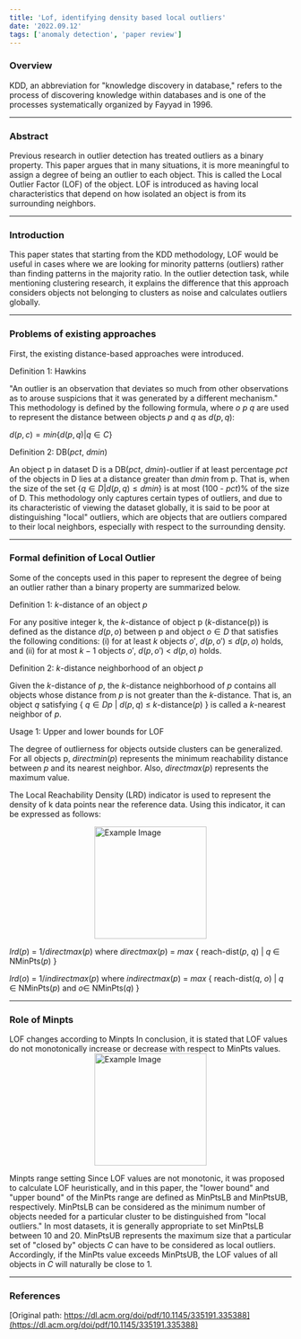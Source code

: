 ```yaml
---
title: 'Lof, identifying density based local outliers'
date: '2022.09.12'
tags: ['anomaly detection', 'paper review']
---
```


### Overview

KDD, an abbreviation for "knowledge discovery in database," refers to the process of discovering knowledge within databases and is one of the processes systematically organized by Fayyad in 1996.

---

### Abstract

Previous research in outlier detection has treated outliers as a binary property. This paper argues that in many situations, it is more meaningful to assign a degree of being an outlier to each object. This is called the Local Outlier Factor (LOF) of the object. LOF is introduced as having local characteristics that depend on how isolated an object is from its surrounding neighbors.

---

### Introduction

This paper states that starting from the KDD methodology, LOF would be useful in cases where we are looking for minority patterns (outliers) rather than finding patterns in the majority ratio. In the outlier detection task, while mentioning clustering research, it explains the difference that this approach considers objects not belonging to clusters as noise and calculates outliers globally.

---

### Problems of existing approaches

First, the existing distance-based approaches were introduced.

Definition 1: Hawkins

"An outlier is an observation that deviates so much from other observations as to arouse suspicions that it was generated by a different mechanism."
This methodology is defined by the following formula, where $o$ $p$ $q$ are used to represent the distance between objects $p$ and $q$ as $d(p,q)$:

$d(p,c) = min${$d(p,q)|q ∈ C$}

Definition 2: DB($pct$, $dmin$)

An object p in dataset D is a DB($pct$, $dmin$)-outlier if at least percentage $pct$ of the objects in D lies at a distance greater than $dmin$ from p. That is, when the size of the set {$q∈D|d(p, q)≤dmin$} is at most (100 - $pct$)% of the size of D. This methodology only captures certain types of outliers, and due to its characteristic of viewing the dataset globally, it is said to be poor at distinguishing "local" outliers, which are objects that are outliers compared to their local neighbors, especially with respect to the surrounding density.

---

### Formal definition of Local Outlier

Some of the concepts used in this paper to represent the degree of being an outlier rather than a binary property are summarized below.

Definition 1: $k$-distance of an object $p$

For any positive integer k, the $k$-distance of object p ($k$-distance(p)) is defined as the distance $d(p,o)$ between p and object $o ∈ D$ that satisfies the following conditions:
(i) for at least $k$ objects $o'$, $d(p,o')$ ≤ $d(p,o)$ holds, and
(ii) for at most $k-1$ objects $o'$, $d(p,o')$ < $d(p,o)$ holds.

Definition 2: $k$-distance neighborhood of an object $p$

Given the $k$-distance of $p$, the $k$-distance neighborhood of $p$ contains all objects whose distance from $p$ is not greater than the $k$-distance. That is, an object $q$ satisfying { $q ∈ D{p}$ | $d(p, q)$ ≤ $k$-distance($p$) } is called a $k$-nearest neighbor of $p$.

Usage 1: Upper and lower bounds for LOF

The degree of outlierness for objects outside clusters can be generalized. For all objects p, $directmin(p)$ represents the minimum reachability distance between $p$ and its nearest neighbor. Also, $directmax(p)$ represents the maximum value.

The Local Reachability Density (LRD) indicator is used to represent the density of k data points near the reference data. Using this indicator, it can be expressed as follows:

<img src="https://velog.velcdn.com/images/ski06043/post/b4cfa621-6a01-46bb-8ac3-09dc51195466/image.png" alt="Example Image" style="display: block; margin: 0 auto; height:200;" />

$lrd(p)$ = $1/directmax(p)$ where $directmax(p)$ = $max$ { reach-dist($p$, $q$) | $q$ $∈$ NMinPts($p$) }

$lrd(o)$ = $1/indirectmax(p)$ where $indirectmax(p)$ = $max$ { reach-dist($q$, $o$) | $q$ $∈$ NMinPts($p$) and $o$$∈$ NMinPts($q$) }

---

### Role of Minpts

LOF changes according to Minpts
In conclusion, it is stated that LOF values do not monotonically increase or decrease with respect to MinPts values.
<img src="https://velog.velcdn.com/images/ski06043/post/6c69db18-59a0-4d22-b19c-4c9b3a3d655c/image.png" alt="Example Image" style="display: block; margin: 0 auto; height:200;" />

Minpts range setting
Since LOF values are not monotonic, it was proposed to calculate LOF heuristically, and in this paper, the "lower bound" and "upper bound" of the MinPts range are defined as MinPtsLB and MinPtsUB, respectively.
MinPtsLB can be considered as the minimum number of objects needed for a particular cluster to be distinguished from "local outliers." In most datasets, it is generally appropriate to set MinPtsLB between 10 and 20.
MinPtsUB represents the maximum size that a particular set of "closed by" objects $C$ can have to be considered as local outliers. Accordingly, if the MinPts value exceeds MinPtsUB, the LOF values of all objects in $C$ will naturally be close to 1.

---

### References

[Original path: https://dl.acm.org/doi/pdf/10.1145/335191.335388](https://dl.acm.org/doi/pdf/10.1145/335191.335388)




